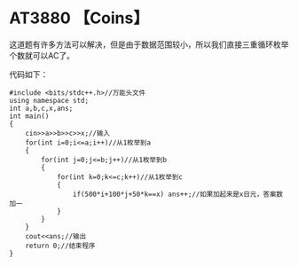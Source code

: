 # AT3880 【Coins】
这道题有许多方法可以解决，但是由于数据范围较小，所以我们直接三重循环枚举个数就可以AC了。

代码如下：
```
#include <bits/stdc++.h>//万能头文件 
using namespace std;
int a,b,c,x,ans;
int main()
{
	cin>>a>>b>>c>>x;//输入 
	for(int i=0;i<=a;i++)//从1枚举到a 
	{
		for(int j=0;j<=b;j++)//从1枚举到b 
		{
			for(int k=0;k<=c;k++)//从1枚举到c 
			{
				if(500*i+100*j+50*k==x) ans++;//如果加起来是x日元，答案数加一 
			}
		}
	}
	cout<<ans;//输出 
	return 0;//结束程序 
} 
```
